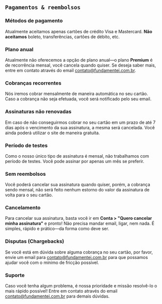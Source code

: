 ## `Pagamentos & reembolsos`

### Métodos de pagamento

Atualmente aceitamos apenas cartões de crédito Visa e Mastercard. **Não aceitamos** boleto, transferências, cartões de débito, etc.

### Plano anual

Atualmente não oferecemos a opção de plano anual—o plano **Premium** é de recorrência mensal, você cancela quando quiser. Se deseja saber mais, entre em contato através do email contato@fundamentei.com.br.

### Cobranças recorrentes

Nós iremos cobrar mensalmente de maneira automática no seu cartão. Caso a cobrança não seja efetuada, você será notificado pelo seu email.

### Assinaturas não renovadas

Em caso de não conseguirmos cobrar no seu cartão em um prazo de até 7 dias após o vencimento da sua assinatura, a mesma será cancelada. Você ainda poderá utilizar o site de maneira gratuita.

### Período de testes

Como o nosso único tipo de assinatura é mensal, não trabalhamos com período de testes. Você pode assinar por apenas um mês se preferir.

### Sem reembolsos

Você poderá cancelar sua assinatura quando quiser, porém, a cobrança sendo mensal, não será feito nenhum estorno do valor da assinatura de volta para o seu cartão.

### Cancelamento

Para cancelar sua assinatura, basta você ir em **Conta > "Quero cancelar minha assinatura"** e pronto! Não precisa mandar email, ligar, nem nada. É simples, rápido e prático—da forma como deve ser.

### Disputas (Chargebacks)

Se você está em dúvida sobre alguma cobrança no seu cartão, por favor, envie um email para contato@fundamentei.com.br para que possamos ajudar você com o mínimo de fricção possível.

### Suporte

Caso você tenha algum problema, é nossa prioridade e missão resolvê-lo o mais rápido possível! Entre em contato através do email contato@fundamentei.com.br para demais dúvidas.

